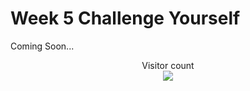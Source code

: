 # Week 5 Challenge Yourself

Coming Soon...
[]()

[]()

[]()

[]()

[]()

[]()

[]()

[]()

[]()

[]()

<p align="center"> 
  Visitor count<br>
  <img src="https://profile-counter.glitch.me/atharva-narkhede-pythonw5cy/count.svg" />
</p>
